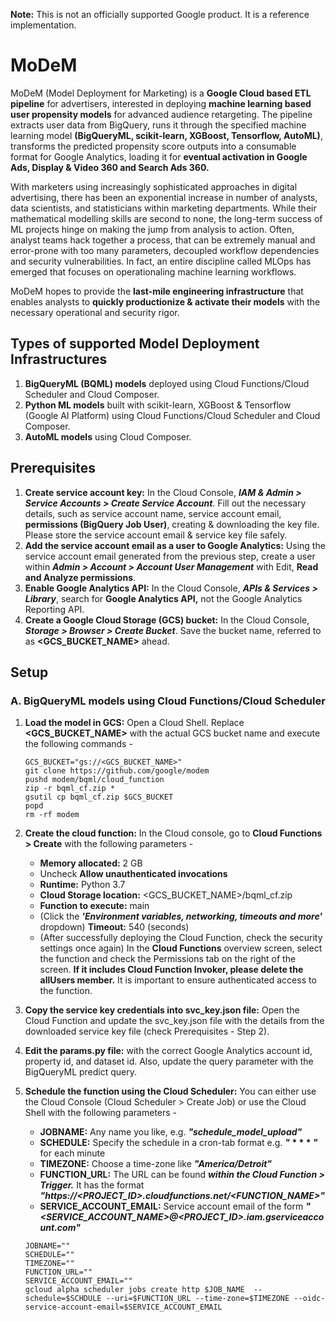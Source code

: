 **Note:** This is not an officially supported Google product. It is a reference implementation.

# MoDeM
MoDeM (Model Deployment for Marketing) is a **Google Cloud based ETL pipeline** for advertisers, interested in deploying **machine learning based user propensity models** for advanced audience retargeting. The pipeline extracts user data from BigQuery, runs it through the specified machine learning model **(BigQueryML, scikit-learn, XGBoost, Tensorflow, AutoML)**, transforms the predicted propensity score outputs into a consumable format for Google Analytics, loading it for **eventual activation in Google Ads, Display & Video 360 and Search Ads 360.** 

With marketers using increasingly sophisticated approaches in digital advertising, there has been an exponential increase in number of analysts, data scientists, and statisticians within marketing departments. While their mathematical modelling skills are second to none, the long-term success of ML projects hinge on making the jump from analysis to action. Often, analyst teams hack together a process, that can be extremely manual and error-prone with too many parameters, decoupled workflow dependencies and security vulnerabilities. In fact, an entire discipline called MLOps has emerged that focuses on operationaling machine learning workflows.    

MoDeM hopes to provide the **last-mile engineering infrastructure** that enables analysts to **quickly productionize & activate their models** with the necessary operational and security rigor. 

## Types of supported Model Deployment Infrastructures

1. **BigQueryML (BQML) models** deployed using Cloud Functions/Cloud Scheduler and Cloud Composer.
2. **Python ML models** built with scikit-learn, XGBoost & Tensorflow (Google AI Platform) using Cloud Functions/Cloud Scheduler and Cloud Composer.
3. **AutoML models** using Cloud Composer.

## Prerequisites
1. **Create service account key:** In the Cloud Console, ***IAM & Admin > Service Accounts > Create Service Account***. Fill out the necessary details, such as service account name, service account email, **permissions (BigQuery Job User)**, creating & downloading the key file. Please store the service account email & service key file safely. 
2. **Add the service account email as a user to Google Analytics:** Using the service account email generated from the previous step, create a user within ***Admin > Account > Account User Management*** with Edit, **Read and Analyze permissions**.
3. **Enable Google Analytics API:** In the Cloud Console, ***APIs & Services > Library***, search for **Google Analytics API,** not the Google Analytics Reporting API. 
4. **Create a Google Cloud Storage (GCS) bucket:** In the Cloud Console, ***Storage > Browser > Create Bucket***. Save the bucket name, referred to as **<GCS_BUCKET_NAME>** ahead.

## Setup
### A. BigQueryML models using Cloud Functions/Cloud Scheduler

1. **Load the model in GCS:** Open a Cloud Shell. Replace **<GCS_BUCKET_NAME>** with the actual GCS bucket name and execute the following commands - 
    ``` 
    GCS_BUCKET="gs://<GCS_BUCKET_NAME>"
    git clone https://github.com/google/modem
    pushd modem/bqml/cloud_function
    zip -r bqml_cf.zip *
    gsutil cp bqml_cf.zip $GCS_BUCKET
    popd
    rm -rf modem
    ```
2. **Create the cloud function:** In the Cloud console, go to **Cloud Functions > Create** with the following parameters - 
    * **Memory allocated:** 2 GB
    * Uncheck **Allow unauthenticated invocations**
    * **Runtime:** Python 3.7
    * **Cloud Storage location:** <GCS_BUCKET_NAME>/bqml_cf.zip
    * **Function to execute:** main
    * (Click the ***'Environment variables, networking, timeouts and more'*** dropdown) **Timeout:** 540 (seconds)
    * (After successfully deploying the Cloud Function, check the security settings once again) In the **Cloud Functions** overview screen, select the function and check the Permissions tab on the right of the screen. **If it includes Cloud Function Invoker, please delete the allUsers member.** It is important to ensure authenticated access to the function. 

3. **Copy the service key credentials into svc_key.json file:** Open the Cloud Function and update the svc_key.json file with the details from the downloaded service key file (check Prerequisites - Step 2). 

4. **Edit the params.py file:** with the correct Google Analytics account id, property id, and dataset id. Also, update the query parameter with the BigQueryML predict query. 

5. **Schedule the function using the Cloud Scheduler:** You can either use the Cloud Console (Cloud Scheduler > Create Job) or use the Cloud Shell with the following parameters -
    * **JOBNAME:** Any name you like, e.g. ***"schedule_model_upload"***
    * **SCHEDULE:** Specify the schedule in a cron-tab format e.g. ***"* * * * *"*** for each minute
    * **TIMEZONE:** Choose a time-zone like ***"America/Detroit"***
    * **FUNCTION_URL:** The URL can be found ***within the Cloud Function > Trigger.*** It has the format ***"https://<PROJECT_ID>.cloudfunctions.net/<FUNCTION_NAME>"***
    * **SERVICE_ACCOUNT_EMAIL:** Service account email of the form ***"<SERVICE_ACCOUNT_NAME>@<PROJECT_ID>.iam.gserviceaccount.com"*** 
    
    ```
    JOBNAME=""
    SCHEDULE=""
    TIMEZONE=""
    FUNCTION_URL=""
    SERVICE_ACCOUNT_EMAIL=""
    gcloud alpha scheduler jobs create http $JOB_NAME  --schedule=$SCHDULE --uri=$FUNCTION_URL --time-zone=$TIMEZONE --oidc-service-account-email=$SERVICE_ACCOUNT_EMAIL
    ```
    




